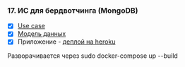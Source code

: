 ### 17. ИС для бердвотчинга (MongoDB)

* [x] [Use case](https://github.com/moevm/nosql2h20-bird-mongo/wiki/Use-case)
* [x] [Модель данных](https://github.com/moevm/nosql2h20-bird-mongo/wiki/%D0%9C%D0%BE%D0%B4%D0%B5%D0%BB%D1%8C-%D0%B4%D0%B0%D0%BD%D0%BD%D1%8B%D1%85)
* [x] Приложение - [деплой на heroku](https://birdwatching-frontend.herokuapp.com/)

Разворачивается через sudo docker-compose up --build
